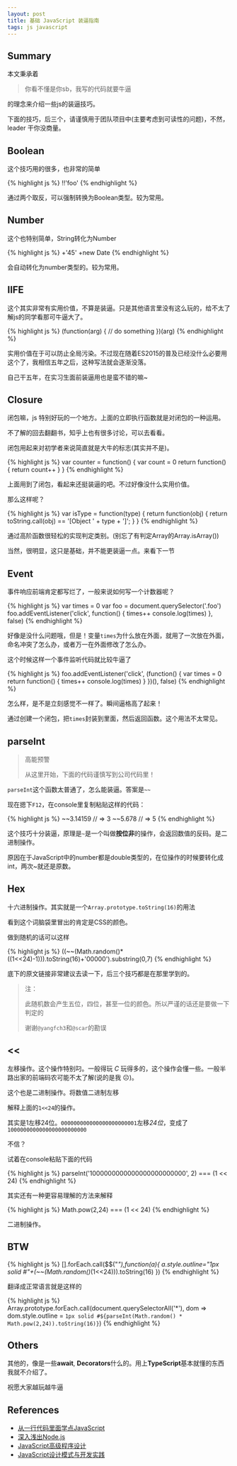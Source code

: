 ```yaml
---
layout: post
title: 基础 JavaScript 装逼指南
tags: js javascript
---
```


## Summary

本文秉承着

> 你看不懂是你sb，我写的代码就要牛逼

的理念来介绍一些js的装逼技巧。

下面的技巧，后三个，请谨慎用于团队项目中(主要考虑到可读性的问题)，不然，leader 干你没商量。

## Boolean

这个技巧用的很多，也非常的简单

{% highlight js %}
!!'foo'
{% endhighlight %}

通过两个取反，可以强制转换为Boolean类型。较为常用。

## Number

这个也特别简单，String转化为Number

{% highlight js %}
+'45'
+new Date
{% endhighlight %}

会自动转化为number类型的。较为常用。

## IIFE

这个其实非常有实用价值，不算是装逼。只是其他语言里没有这么玩的，给不太了解js的同学看那可牛逼大了。

{% highlight js %}
(function(arg) {
    // do something
})(arg)
{% endhighlight %}

实用价值在于可以防止全局污染。不过现在随着ES2015的普及已经没什么必要用这个了，我相信五年之后，这种写法就会逐渐没落。

自己干五年，在实习生面前装逼用也是蛮不错的嘛~

## Closure

闭包嘛，js 特别好玩的一个地方。上面的立即执行函数就是对闭包的一种运用。

不了解的回去翻翻书，知乎上也有很多讨论，可以去看看。

闭包用起来对初学者来说简直就是大牛的标志(其实并不是)。

{% highlight js %}
var counter = function() {
    var count = 0
    return function() {
        return count++
    }
}
{% endhighlight %}

上面用到了闭包，看起来还挺装逼的吧。不过好像没什么实用价值。

那么这样呢？

{% highlight js %}
var isType = function(type) {
    return function(obj) {
        return toString.call(obj) == '[Object ' + type + ']';
    }
}
{% endhighlight %}

通过高阶函数很轻松的实现判定类别。(别忘了有判定Array的Array.isArray())

当然，很明显，这只是基础，并不能更装逼一点。来看下一节

## Event

事件响应前端肯定都写烂了，一般来说如何写一个计数器呢？

{% highlight js %}
var times = 0
var foo = document.querySelector('.foo')
foo.addEventListener('click', function() {
    times++
    console.log(times)
}, false)
{% endhighlight %}

好像是没什么问题哦，但是！变量`times`为什么放在外面，就用了一次放在外面，命名冲突了怎么办，或者万一在外面修改了怎么办。

这个时候这样一个事件监听代码就比较牛逼了

{% highlight js %}
foo.addEventListener('click', (function() {
    var times = 0
    return function() {
        times++
        console.log(times)
    }
})(), false)
{% endhighlight %}

怎么样，是不是立刻感觉不一样了。瞬间逼格高了起来！

通过创建一个闭包，把`times`封装到里面，然后返回函数。这个用法不太常见。

## parseInt

> 高能预警
> 
> 从这里开始，下面的代码谨慎写到公司代码里！


`parseInt`这个函数太普通了，怎么能装逼。答案是`~~`

现在摁下`F12`，在console里复制粘贴这样的代码：

{% highlight js %}
~~3.14159
// => 3
~~5.678
// => 5
{% endhighlight %}

这个技巧十分装逼，原理是`~`是一个叫做**按位非**的操作，会返回数值的反码。是二进制操作。

原因在于JavaScript中的number都是double类型的，在位操作的时候要转化成int，两次~就还是原数。

## Hex

十六进制操作。其实就是一个`Array.prototype.toString(16)`的用法

看到这个词脑袋里冒出的肯定是CSS的颜色。

做到随机的话可以这样

{% highlight js %}
((~~(Math.random()*((1<<24)-1))).toString(16)+'00000').substring(0,7)
{% endhighlight %}

底下的原文链接非常建议去读一下，后三个技巧都是在那里学到的。

> 注：
>
> 此随机数会产生五位，四位，甚至一位的颜色。所以严谨的话还是要做一下判定的
>
> 谢谢`@yangfch3`和`@scar`的勘误

## <<

左移操作。这个操作特别叼。一般得玩 *C* 玩得多的，这个操作会懂一些。一般半路出家的前端码农可能不太了解(说的是我 &#9785;)。

这个也是二进制操作。将数值二进制左移

解释上面的`1<<24`的操作。

其实是1左移24位。`000000000000000000000001`左移*24位*，变成了`1000000000000000000000000`

不信？

试着在console粘贴下面的代码

{% highlight js %}
parseInt('1000000000000000000000000', 2) === (1 << 24)
{% endhighlight %}

其实还有一种更容易理解的方法来解释

{% highlight js %}
Math.pow(2,24) === (1 << 24)
{% endhighlight %}

二进制操作。

## BTW

{% highlight js %}
[].forEach.call($$("*"),function(a){
    a.style.outline="1px solid #"+(~~(Math.random()*(1<<24))).toString(16)
})
{% endhighlight %}

翻译成正常语言就是这样的

{% highlight js %}
Array.prototype.forEach.call(document.querySelectorAll('*'), dom => dom.style.outline = `1px solid #${parseInt(Math.random() * Math.pow(2,24)).toString(16)}`)
{% endhighlight %}

## Others

其他的，像是一些**await**, **Decorators**什么的。用上**TypeScript**基本就懂的东西我就不介绍了。

祝愿大家越玩越牛逼

## References

* [从一行代码里面学点JavaScript](https://www.sdk.cn/news/3025)
* [深入浅出Node.js](https://www.amazon.cn/%E6%B7%B1%E5%85%A5%E6%B5%85%E5%87%BANode-js-%E6%9C%B4%E7%81%B5/dp/B00GOM5IL4/ref=sr_1_1?s=books&ie=UTF8&qid=1461059069&sr=1-1&keywords=%E6%B7%B1%E5%85%A5%E6%B5%85%E5%87%BA+node.js)
* [JavaScript高级程序设计](https://www.amazon.cn/JavaScript%E9%AB%98%E7%BA%A7%E7%A8%8B%E5%BA%8F%E8%AE%BE%E8%AE%A1-%E6%B3%BD%E5%8D%A1%E6%96%AF/dp/B007OQQVMY/ref=sr_1_1?s=books&ie=UTF8&qid=1461058289&sr=1-1&keywords=javascript+%E9%AB%98%E7%BA%A7%E7%A8%8B%E5%BA%8F%E8%AE%BE%E8%AE%A1)
* [JavaScript设计模式与开发实践](https://www.amazon.cn/JavaScript%E8%AE%BE%E8%AE%A1%E6%A8%A1%E5%BC%8F%E4%B8%8E%E5%BC%80%E5%8F%91%E5%AE%9E%E8%B7%B5-%E6%9B%BE%E6%8E%A2/dp/B00XJ2AU3S/ref=sr_1_1?s=books&ie=UTF8&qid=1461059025&sr=1-1&keywords=javascript+%E8%AE%BE%E8%AE%A1%E6%A8%A1%E5%BC%8F%E4%B8%8E%E5%BC%80%E5%8F%91%E5%AE%9E%E8%B7%B5)
